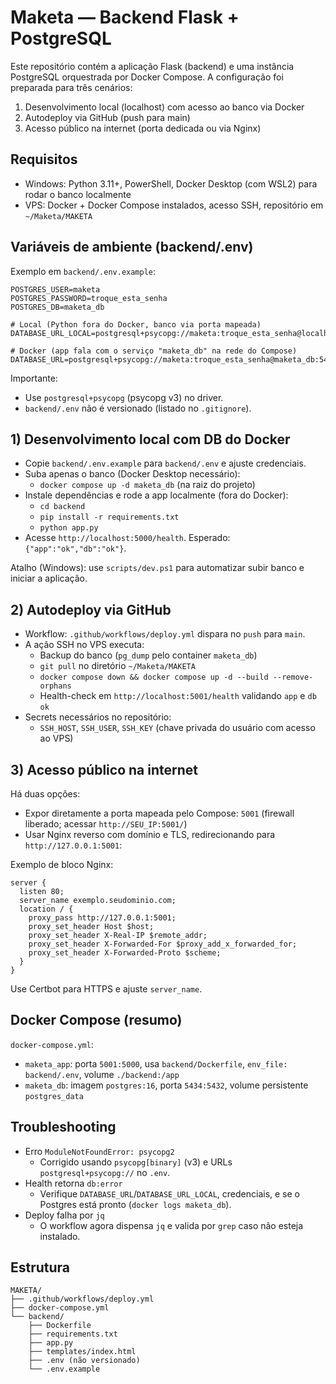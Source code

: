 # Maketa — Backend Flask + PostgreSQL

Este repositório contém a aplicação Flask (backend) e uma instância PostgreSQL orquestrada por Docker Compose. A configuração foi preparada para três cenários:

1) Desenvolvimento local (localhost) com acesso ao banco via Docker
2) Autodeploy via GitHub (push para main)
3) Acesso público na internet (porta dedicada ou via Nginx)

## Requisitos
- Windows: Python 3.11+, PowerShell, Docker Desktop (com WSL2) para rodar o banco localmente
- VPS: Docker + Docker Compose instalados, acesso SSH, repositório em `~/Maketa/MAKETA`

## Variáveis de ambiente (backend/.env)
Exemplo em `backend/.env.example`:

```
POSTGRES_USER=maketa
POSTGRES_PASSWORD=troque_esta_senha
POSTGRES_DB=maketa_db

# Local (Python fora do Docker, banco via porta mapeada)
DATABASE_URL_LOCAL=postgresql+psycopg://maketa:troque_esta_senha@localhost:5434/maketa_db

# Docker (app fala com o serviço "maketa_db" na rede do Compose)
DATABASE_URL=postgresql+psycopg://maketa:troque_esta_senha@maketa_db:5432/maketa_db
```

Importante:
- Use `postgresql+psycopg` (psycopg v3) no driver.
- `backend/.env` não é versionado (listado no `.gitignore`).

## 1) Desenvolvimento local com DB do Docker
- Copie `backend/.env.example` para `backend/.env` e ajuste credenciais.
- Suba apenas o banco (Docker Desktop necessário):
  - `docker compose up -d maketa_db` (na raiz do projeto)
- Instale dependências e rode a app localmente (fora do Docker):
  - `cd backend`
  - `pip install -r requirements.txt`
  - `python app.py`
- Acesse `http://localhost:5000/health`. Esperado: `{"app":"ok","db":"ok"}`.

Atalho (Windows): use `scripts/dev.ps1` para automatizar subir banco e iniciar a aplicação.

## 2) Autodeploy via GitHub
- Workflow: `.github/workflows/deploy.yml` dispara no `push` para `main`.
- A ação SSH no VPS executa:
  - Backup do banco (`pg_dump` pelo container `maketa_db`)
  - `git pull` no diretório `~/Maketa/MAKETA`
  - `docker compose down && docker compose up -d --build --remove-orphans`
  - Health-check em `http://localhost:5001/health` validando `app` e `db` `ok`
- Secrets necessários no repositório:
  - `SSH_HOST`, `SSH_USER`, `SSH_KEY` (chave privada do usuário com acesso ao VPS)

## 3) Acesso público na internet
Há duas opções:
- Expor diretamente a porta mapeada pelo Compose: `5001` (firewall liberado; acessar `http://SEU_IP:5001/`)
- Usar Nginx reverso com domínio e TLS, redirecionando para `http://127.0.0.1:5001`:

Exemplo de bloco Nginx:
```
server {
  listen 80;
  server_name exemplo.seudominio.com;
  location / {
    proxy_pass http://127.0.0.1:5001;
    proxy_set_header Host $host;
    proxy_set_header X-Real-IP $remote_addr;
    proxy_set_header X-Forwarded-For $proxy_add_x_forwarded_for;
    proxy_set_header X-Forwarded-Proto $scheme;
  }
}
```
Use Certbot para HTTPS e ajuste `server_name`.

## Docker Compose (resumo)
`docker-compose.yml`:
- `maketa_app`: porta `5001:5000`, usa `backend/Dockerfile`, `env_file: backend/.env`, volume `./backend:/app`
- `maketa_db`: imagem `postgres:16`, porta `5434:5432`, volume persistente `postgres_data`

## Troubleshooting
- Erro `ModuleNotFoundError: psycopg2`
  - Corrigido usando `psycopg[binary]` (v3) e URLs `postgresql+psycopg://` no `.env`.
- Health retorna `db:error`
  - Verifique `DATABASE_URL`/`DATABASE_URL_LOCAL`, credenciais, e se o Postgres está pronto (`docker logs maketa_db`).
- Deploy falha por `jq`
  - O workflow agora dispensa `jq` e valida por `grep` caso não esteja instalado.

## Estrutura
```
MAKETA/
├── .github/workflows/deploy.yml
├── docker-compose.yml
└── backend/
    ├── Dockerfile
    ├── requirements.txt
    ├── app.py
    ├── templates/index.html
    ├── .env (não versionado)
    └── .env.example
```